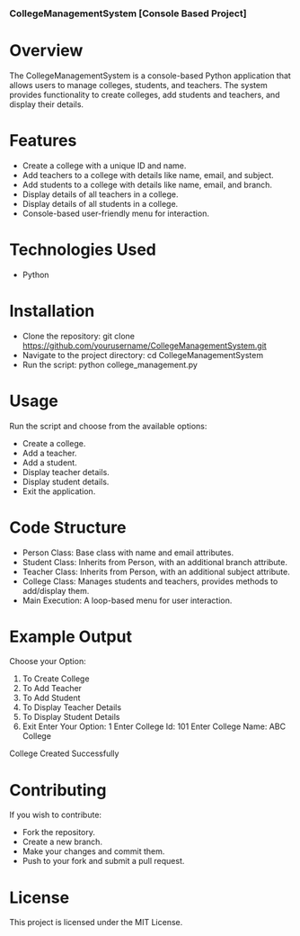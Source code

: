 ### CollegeManagementSystem [Console Based Project]

# Overview
The CollegeManagementSystem is a console-based Python application that allows users to manage colleges, students, and teachers. The system provides functionality to create colleges, add students and teachers, and display their details.

# Features
-  Create a college with a unique ID and name.
-  Add teachers to a college with details like name, email, and subject.
-  Add students to a college with details like name, email, and branch.
-  Display details of all teachers in a college.
-  Display details of all students in a college.
-  Console-based user-friendly menu for interaction.

# Technologies Used
-  Python

# Installation
-  Clone the repository:
  git clone https://github.com/yourusername/CollegeManagementSystem.git
-  Navigate to the project directory:
  cd CollegeManagementSystem
-  Run the script:
  python college_management.py

# Usage
Run the script and choose from the available options:
-  Create a college.
-  Add a teacher.
-  Add a student.
-  Display teacher details.
-  Display student details.
-  Exit the application.

# Code Structure
-  Person Class: Base class with name and email attributes.
-  Student Class: Inherits from Person, with an additional branch attribute.
-  Teacher Class: Inherits from Person, with an additional subject attribute.
-  College Class: Manages students and teachers, provides methods to add/display them.
-  Main Execution: A loop-based menu for user interaction.

# Example Output
Choose your Option:
1. To Create College
2. To Add Teacher
3. To Add Student
4. To Display Teacher Details
5. To Display Student Details
6. Exit
Enter Your Option: 1
Enter College Id: 101
Enter College Name: ABC College

College Created Successfully

# Contributing
If you wish to contribute:
-  Fork the repository.
-  Create a new branch.
-  Make your changes and commit them.
-  Push to your fork and submit a pull request.

# License
This project is licensed under the MIT License.


